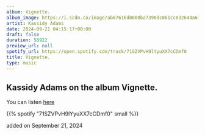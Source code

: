 ```yaml
---
album: Vignette.
album_image: https://i.scdn.co/image/ab67616d0000b27390dc061cc832644a678236aa
artist: Kassidy Adams
date: 2024-09-21 04:15:17+00:00
draft: false
duration: 58922
preview_url: null
spotify_url: https://open.spotify.com/track/71SZVPvH9lYyuXX7cCDmf0
title: Vignette.
type: music
---
```



## Kassidy Adams on the album Vignette.

You can listen [here](https://open.spotify.com/track/71SZVPvH9lYyuXX7cCDmf0)

{{% spotify "71SZVPvH9lYyuXX7cCDmf0" small %}}

added on September 21, 2024